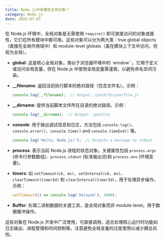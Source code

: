 ```yaml
---
title: Node.js中有哪些全局对象？
category: Node.js
date: 2025-07-07
---
```

在 Node.js 环境中，全局对象是无需使用 `require()` 即可直接访问的对象或属性，它们在所有模块中都可用。这些对象可以分为两大类：true global objects（直接在全局作用域中）和 module-level globals（虽在模块上下文中访问，但视为全局）。

- **global**: 这是核心全局对象，类似于浏览器环境中的 `window``。它用于定义或访问全局变量，但在 Node.js 中使用全局变量需谨慎，以避免命名空间污染。
  
- **__filename**: 返回当前执行脚本的绝对路径（包含文件名）。示例：
  ```javascript
  console.log(__filename);  // Output: /path/to/yourfile.js
  ```
  
- **__dirname**: 提供当前脚本文件所在目录的绝对路径。示例：
  ```javascript
  console.log(__dirname);  // Output: /path/to
  ```
  
- **console**: 用于输出调试信息和日志，方法包括 `console.log()`、`console.error()`、`console.time()` and `console.timeEnd()` 等。
  ```javascript
  console.log('Hello, Node.js!');  // Outputs a message to stdout
  ```
  
- **process**: 表示当前 Node.js 进程的状态对象。关键属性包括 `process.argv` (命令行参数数组)、`process.stdout` (标准输出流)和 `process.env` (环境变量)。
  
- **timers**: 如 `setTimeout(cb, ms)`、`setInterval(cb, ms)`、`clearTimeout(timerId)` 和 `clearInterval(timerId)`，用于处理异步操作。示例：
  ```javascript
  setTimeout(() => console.log('Delayed'), 1000);
  ```
  
- **Buffer**: 处理二进制数据的关键工具，是全局对象而非 module-level。用于数据缓冲操作。

这些对象在 Node.js 开发中广泛使用，可直接调用，适合处理核心运行时功能如日志输出、进程管理和时间控制等。注意避免全局变量的过度使用以减少耦合风险。
